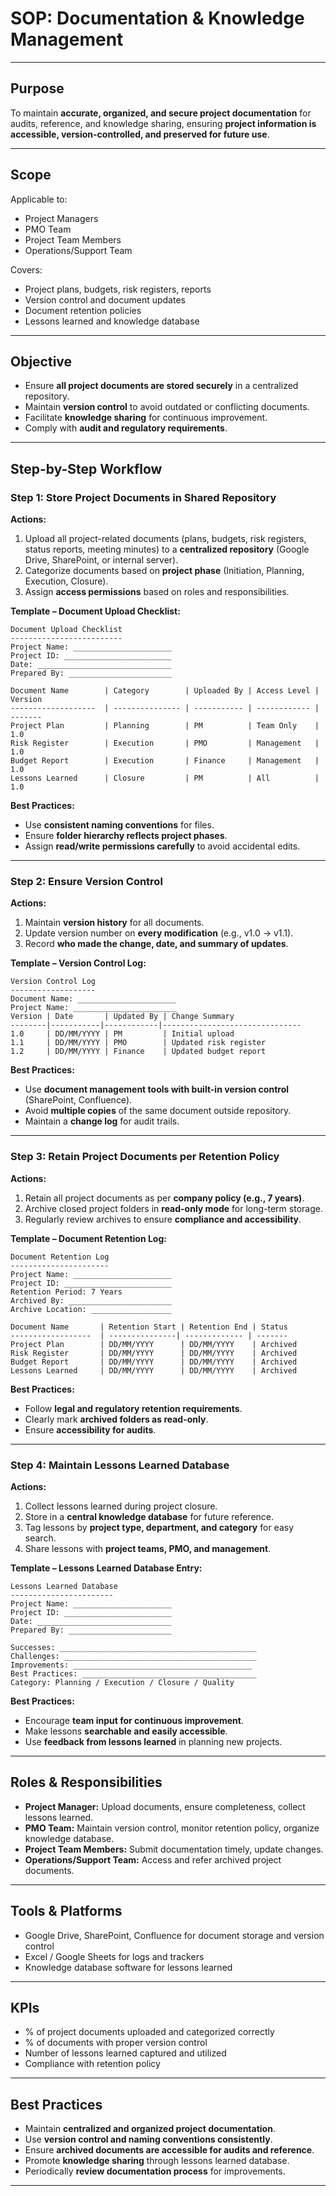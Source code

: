 # **SOP: Documentation & Knowledge Management**

---

## **Purpose**

To maintain **accurate, organized, and secure project documentation** for audits, reference, and knowledge sharing, ensuring **project information is accessible, version-controlled, and preserved for future use**.

---

## **Scope**

Applicable to:

* Project Managers
* PMO Team
* Project Team Members
* Operations/Support Team

Covers:

* Project plans, budgets, risk registers, reports
* Version control and document updates
* Document retention policies
* Lessons learned and knowledge database

---

## **Objective**

* Ensure **all project documents are stored securely** in a centralized repository.
* Maintain **version control** to avoid outdated or conflicting documents.
* Facilitate **knowledge sharing** for continuous improvement.
* Comply with **audit and regulatory requirements**.

---

## **Step-by-Step Workflow**

### **Step 1: Store Project Documents in Shared Repository**

**Actions:**

1. Upload all project-related documents (plans, budgets, risk registers, status reports, meeting minutes) to a **centralized repository** (Google Drive, SharePoint, or internal server).
2. Categorize documents based on **project phase** (Initiation, Planning, Execution, Closure).
3. Assign **access permissions** based on roles and responsibilities.

**Template – Document Upload Checklist:**

```
Document Upload Checklist
-------------------------
Project Name: ______________________
Project ID: ________________________
Date: ______________________________
Prepared By: _______________________

Document Name        | Category        | Uploaded By | Access Level | Version
-------------------  | --------------- | ----------- | ------------ | -------
Project Plan         | Planning        | PM          | Team Only    | 1.0
Risk Register        | Execution       | PMO         | Management   | 1.0
Budget Report        | Execution       | Finance     | Management   | 1.0
Lessons Learned      | Closure         | PM          | All          | 1.0
```

**Best Practices:**

* Use **consistent naming conventions** for files.
* Ensure **folder hierarchy reflects project phases**.
* Assign **read/write permissions carefully** to avoid accidental edits.

---

### **Step 2: Ensure Version Control**

**Actions:**

1. Maintain **version history** for all documents.
2. Update version number on **every modification** (e.g., v1.0 → v1.1).
3. Record **who made the change, date, and summary of updates**.

**Template – Version Control Log:**

```
Version Control Log
-------------------
Document Name: ______________________
Project Name: _______________________
Version | Date       | Updated By | Change Summary
--------|-----------|------------|-------------------------------
1.0     | DD/MM/YYYY | PM         | Initial upload
1.1     | DD/MM/YYYY | PMO        | Updated risk register
1.2     | DD/MM/YYYY | Finance    | Updated budget report
```

**Best Practices:**

* Use **document management tools with built-in version control** (SharePoint, Confluence).
* Avoid **multiple copies** of the same document outside repository.
* Maintain a **change log** for audit trails.

---

### **Step 3: Retain Project Documents per Retention Policy**

**Actions:**

1. Retain all project documents as per **company policy (e.g., 7 years)**.
2. Archive closed project folders in **read-only mode** for long-term storage.
3. Regularly review archives to ensure **compliance and accessibility**.

**Template – Document Retention Log:**

```
Document Retention Log
----------------------
Project Name: ______________________
Project ID: ________________________
Retention Period: 7 Years
Archived By: _______________________
Archive Location: __________________

Document Name       | Retention Start | Retention End | Status
------------------  | ---------------| ------------- | -------
Project Plan        | DD/MM/YYYY      | DD/MM/YYYY    | Archived
Risk Register       | DD/MM/YYYY      | DD/MM/YYYY    | Archived
Budget Report       | DD/MM/YYYY      | DD/MM/YYYY    | Archived
Lessons Learned     | DD/MM/YYYY      | DD/MM/YYYY    | Archived
```

**Best Practices:**

* Follow **legal and regulatory retention requirements**.
* Clearly mark **archived folders as read-only**.
* Ensure **accessibility for audits**.

---

### **Step 4: Maintain Lessons Learned Database**

**Actions:**

1. Collect lessons learned during project closure.
2. Store in a **central knowledge database** for future reference.
3. Tag lessons by **project type, department, and category** for easy search.
4. Share lessons with **project teams, PMO, and management**.

**Template – Lessons Learned Database Entry:**

```
Lessons Learned Database
-----------------------
Project Name: ______________________
Project ID: ________________________
Date: ______________________________
Prepared By: _______________________

Successes: ____________________________________________
Challenges: ___________________________________________
Improvements: ________________________________________
Best Practices: _______________________________________
Category: Planning / Execution / Closure / Quality
```

**Best Practices:**

* Encourage **team input for continuous improvement**.
* Make lessons **searchable and easily accessible**.
* Use **feedback from lessons learned** in planning new projects.

---

## **Roles & Responsibilities**

* **Project Manager:** Upload documents, ensure completeness, collect lessons learned.
* **PMO Team:** Maintain version control, monitor retention policy, organize knowledge database.
* **Project Team Members:** Submit documentation timely, update changes.
* **Operations/Support Team:** Access and refer archived project documents.

---

## **Tools & Platforms**

* Google Drive, SharePoint, Confluence for document storage and version control
* Excel / Google Sheets for logs and trackers
* Knowledge database software for lessons learned

---

## **KPIs**

* % of project documents uploaded and categorized correctly
* % of documents with proper version control
* Number of lessons learned captured and utilized
* Compliance with retention policy

---

## **Best Practices**

* Maintain **centralized and organized project documentation**.
* Use **version control and naming conventions consistently**.
* Ensure **archived documents are accessible for audits and reference**.
* Promote **knowledge sharing** through lessons learned database.
* Periodically **review documentation process** for improvements.

---
